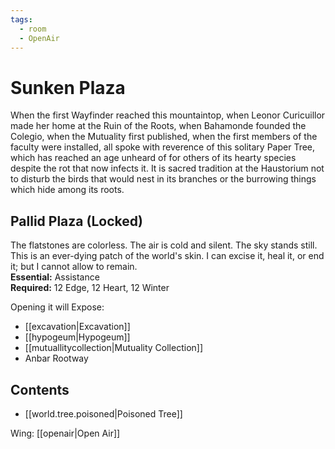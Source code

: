 ```yaml
---
tags:
  - room
  - OpenAir
---
```

# Sunken Plaza  
When the first Wayfinder reached this mountaintop, when Leonor Curicuillor made her home at the Ruin of the Roots, when Bahamonde founded the Colegio, when the Mutuality first published, when the first members of the faculty were installed, all spoke with reverence of this solitary Paper Tree, which has reached an age unheard of for others of its hearty species despite the rot that now infects it. It is sacred tradition at the Haustorium not to disturb the birds that would nest in its branches or the burrowing things which hide among its roots.  
## Pallid Plaza (Locked)  
The flatstones are colorless. The air is cold and silent. The sky stands still. This is an ever-dying patch of the world's skin. I can excise it, heal it, or end it; but I cannot allow to remain.  
**Essential:** Assistance  
**Required:** 12 Edge, 12 Heart, 12 Winter  
  
Opening it will Expose:  
- [[excavation|Excavation]]
- [[hypogeum|Hypogeum]]
- [[mutuallitycollection|Mutuality Collection]]
- Anbar Rootway  
## Contents
- [[world.tree.poisoned|Poisoned Tree]]

Wing: [[openair|Open Air]]